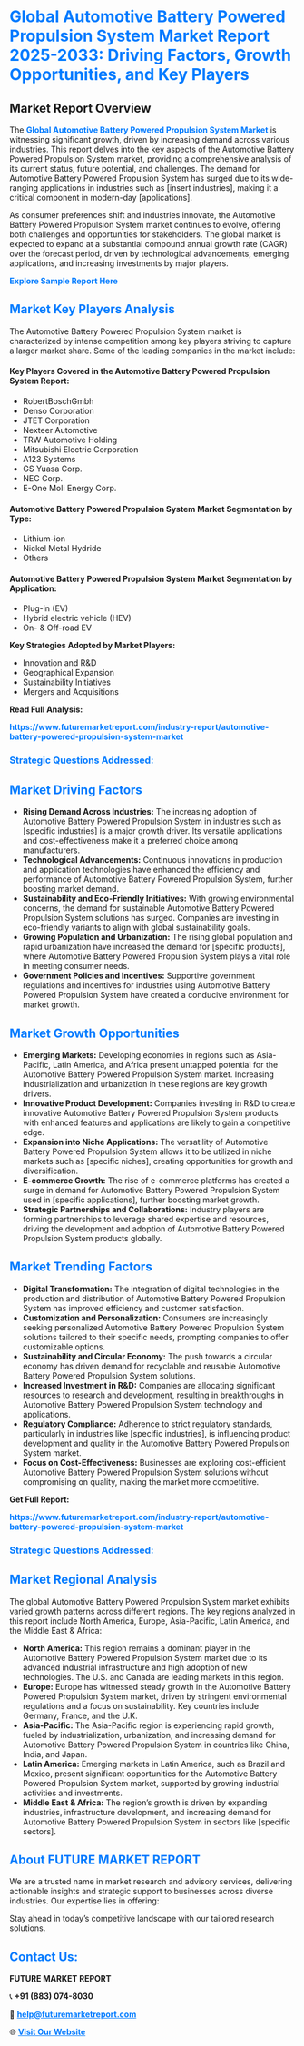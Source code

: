 <h1 style="color: #007BFF;">Global Automotive Battery Powered Propulsion System Market Report 2025-2033: Driving Factors, Growth Opportunities, and Key Players</h1>

<section id="overview">
<h2>Market Report Overview</h2>
<p>The <a href="https://www.futuremarketreport.com/industry-report/automotive-battery-powered-propulsion-system-market" style="color: #007BFF; text-decoration: none;"><strong>Global Automotive Battery Powered Propulsion System Market</strong></a> is witnessing significant growth, driven by increasing demand across various industries. This report delves into the key aspects of the Automotive Battery Powered Propulsion System market, providing a comprehensive analysis of its current status, future potential, and challenges. The demand for Automotive Battery Powered Propulsion System has surged due to its wide-ranging applications in industries such as [insert industries], making it a critical component in modern-day [applications].</p>
<p>As consumer preferences shift and industries innovate, the Automotive Battery Powered Propulsion System market continues to evolve, offering both challenges and opportunities for stakeholders. The global market is expected to expand at a substantial compound annual growth rate (CAGR) over the forecast period, driven by technological advancements, emerging applications, and increasing investments by major players.</p>
</section>

<section id="overview">
<p><a href="https://www.futuremarketreport.com/request-sample/reportId=62456" style="color: #007BFF; text-decoration: none;"><strong>Explore Sample Report Here</strong></a></p>
</section>

<section id="key-players">
<h2 style="color: #007BFF;">Market Key Players Analysis</h2>
<p>The Automotive Battery Powered Propulsion System market is characterized by intense competition among key players striving to capture a larger market share. Some of the leading companies in the market include:</p>
<h4>Key Players Covered in the Automotive Battery Powered Propulsion System Report:</h4>
<ul><li>RobertBoschGmbh</li><li>Denso Corporation</li><li>JTET Corporation</li><li>Nexteer Automotive</li><li>TRW Automotive Holding</li><li>Mitsubishi Electric Corporation</li><li>A123 Systems</li><li>GS Yuasa Corp.</li><li>NEC Corp.</li><li>E-One Moli Energy Corp.</li></ul>
<h4>Automotive Battery Powered Propulsion System Market Segmentation by Type:</h4>
<ul><li>Lithium-ion</li><li>Nickel Metal Hydride</li><li>Others</li></ul>

<h4>Automotive Battery Powered Propulsion System Market Segmentation by Application:</h4>
<ul><li>Plug-in (EV)</li><li>Hybrid electric vehicle (HEV)</li><li>On- &amp; Off-road EV</li></ul>
<p><strong>Key Strategies Adopted by Market Players:</strong></p>
<ul>
<li>Innovation and R&D</li>
<li>Geographical Expansion</li>
<li>Sustainability Initiatives</li>
<li>Mergers and Acquisitions</li>
</ul>
</section>

<section>
<p><strong>Read Full Analysis: </strong></p><a href="https://www.futuremarketreport.com/industry-report/automotive-battery-powered-propulsion-system-market" style="color: #007BFF; text-decoration: none;"><strong>https://www.futuremarketreport.com/industry-report/automotive-battery-powered-propulsion-system-market</strong></a>
<h3 style="color: #007BFF;">Strategic Questions Addressed:</h3>
</section>

<section id="driving-factors">
<h2 style="color: #007BFF;">Market Driving Factors</h2>
<ul>
<li><strong>Rising Demand Across Industries:</strong> The increasing adoption of Automotive Battery Powered Propulsion System in industries such as [specific industries] is a major growth driver. Its versatile applications and cost-effectiveness make it a preferred choice among manufacturers.</li>
<li><strong>Technological Advancements:</strong> Continuous innovations in production and application technologies have enhanced the efficiency and performance of Automotive Battery Powered Propulsion System, further boosting market demand.</li>
<li><strong>Sustainability and Eco-Friendly Initiatives:</strong> With growing environmental concerns, the demand for sustainable Automotive Battery Powered Propulsion System solutions has surged. Companies are investing in eco-friendly variants to align with global sustainability goals.</li>
<li><strong>Growing Population and Urbanization:</strong> The rising global population and rapid urbanization have increased the demand for [specific products], where Automotive Battery Powered Propulsion System plays a vital role in meeting consumer needs.</li>
<li><strong>Government Policies and Incentives:</strong> Supportive government regulations and incentives for industries using Automotive Battery Powered Propulsion System have created a conducive environment for market growth.</li>
</ul>
</section>

<section id="growth-opportunities">
<h2 style="color: #007BFF;">Market Growth Opportunities</h2>
<ul>
<li><strong>Emerging Markets:</strong> Developing economies in regions such as Asia-Pacific, Latin America, and Africa present untapped potential for the Automotive Battery Powered Propulsion System market. Increasing industrialization and urbanization in these regions are key growth drivers.</li>
<li><strong>Innovative Product Development:</strong> Companies investing in R&D to create innovative Automotive Battery Powered Propulsion System products with enhanced features and applications are likely to gain a competitive edge.</li>
<li><strong>Expansion into Niche Applications:</strong> The versatility of Automotive Battery Powered Propulsion System allows it to be utilized in niche markets such as [specific niches], creating opportunities for growth and diversification.</li>
<li><strong>E-commerce Growth:</strong> The rise of e-commerce platforms has created a surge in demand for Automotive Battery Powered Propulsion System used in [specific applications], further boosting market growth.</li>
<li><strong>Strategic Partnerships and Collaborations:</strong> Industry players are forming partnerships to leverage shared expertise and resources, driving the development and adoption of Automotive Battery Powered Propulsion System products globally.</li>
</ul>
</section>

<section id="trending-factors">
<h2 style="color: #007BFF;">Market Trending Factors</h2>
<ul>
<li><strong>Digital Transformation:</strong> The integration of digital technologies in the production and distribution of Automotive Battery Powered Propulsion System has improved efficiency and customer satisfaction.</li>
<li><strong>Customization and Personalization:</strong> Consumers are increasingly seeking personalized Automotive Battery Powered Propulsion System solutions tailored to their specific needs, prompting companies to offer customizable options.</li>
<li><strong>Sustainability and Circular Economy:</strong> The push towards a circular economy has driven demand for recyclable and reusable Automotive Battery Powered Propulsion System solutions.</li>
<li><strong>Increased Investment in R&D:</strong> Companies are allocating significant resources to research and development, resulting in breakthroughs in Automotive Battery Powered Propulsion System technology and applications.</li>
<li><strong>Regulatory Compliance:</strong> Adherence to strict regulatory standards, particularly in industries like [specific industries], is influencing product development and quality in the Automotive Battery Powered Propulsion System market.</li>
<li><strong>Focus on Cost-Effectiveness:</strong> Businesses are exploring cost-efficient Automotive Battery Powered Propulsion System solutions without compromising on quality, making the market more competitive.</li>
</ul>
</section>

<section>
<p><strong>Get Full Report: </strong></p><a href="https://www.futuremarketreport.com/industry-report/automotive-battery-powered-propulsion-system-market" style="color: #007BFF; text-decoration: none;"><strong>https://www.futuremarketreport.com/industry-report/automotive-battery-powered-propulsion-system-market</strong></a>
<h3 style="color: #007BFF;">Strategic Questions Addressed:</h3>
</section>


<section id="regional-analysis">
<h2 style="color: #007BFF;">Market Regional Analysis</h2>
<p>The global Automotive Battery Powered Propulsion System market exhibits varied growth patterns across different regions. The key regions analyzed in this report include North America, Europe, Asia-Pacific, Latin America, and the Middle East & Africa:</p>
<ul>
<li><strong>North America:</strong> This region remains a dominant player in the Automotive Battery Powered Propulsion System market due to its advanced industrial infrastructure and high adoption of new technologies. The U.S. and Canada are leading markets in this region.</li>
<li><strong>Europe:</strong> Europe has witnessed steady growth in the Automotive Battery Powered Propulsion System market, driven by stringent environmental regulations and a focus on sustainability. Key countries include Germany, France, and the U.K.</li>
<li><strong>Asia-Pacific:</strong> The Asia-Pacific region is experiencing rapid growth, fueled by industrialization, urbanization, and increasing demand for Automotive Battery Powered Propulsion System in countries like China, India, and Japan.</li>
<li><strong>Latin America:</strong> Emerging markets in Latin America, such as Brazil and Mexico, present significant opportunities for the Automotive Battery Powered Propulsion System market, supported by growing industrial activities and investments.</li>
<li><strong>Middle East & Africa:</strong> The region’s growth is driven by expanding industries, infrastructure development, and increasing demand for Automotive Battery Powered Propulsion System in sectors like [specific sectors].</li>
</ul>
</section>

<footer>
<h2 style="color: #007BFF;">About FUTURE MARKET REPORT</h2>
<p>We are a trusted name in market research and advisory services, delivering actionable insights and strategic support to businesses across diverse industries. Our expertise lies in offering:</p>

<p>Stay ahead in today’s competitive landscape with our tailored research solutions.</p>

<h2 style="color: #007BFF;">Contact Us:</h2>
<p><strong>FUTURE MARKET REPORT</strong></p>
<p>📞 <strong>+91 (883) 074-8030</strong></p>
<p>📧 <strong><a href="mailto:help@futuremarketreport.com" style="color: #007BFF;">help@futuremarketreport.com</a></strong></p>
<p>🌐 <strong><a href="https://www.futuremarketreport.com/" style="color: #007BFF;">Visit Our Website</a></strong></p>
</footer>